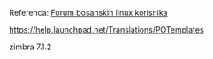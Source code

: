 
Referenca: [Forum bosanskih linux korisnika](http://forum.linux.org.ba/viewtopic.php?id=7080)

https://help.launchpad.net/Translations/POTemplates

zimbra 7.1.2
